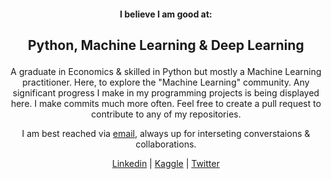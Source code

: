 #### <p align='center'> I believe I am good at: </p>
## <p align='center'> Python, Machine Learning & Deep Learning </p>
<p align='center'>
A graduate in Economics & skilled in Python but mostly a Machine Learning practitioner. Here, to explore the "Machine Learning" community. Any significant progress  I make in my programming projects is being displayed here. I make commits much more often. Feel free to create a pull request to contribute to any of my repositories.
</p>
<p align="center"> 
  I am best reached via <a href="mailto:prashantyadav.docs@gmail.com">email</a>, always up for interseting converstaions & collaborations. 
</p> 
<p align="center"> 
  <a href="https://www.linkedin.com/in/prashantyadav05/">Linkedin</a> |
  <a href="https://www.kaggle.com/prashantyadav05">Kaggle</a> |
  <a href="https://twitter.com/retweeper">Twitter</a>
</p>    
